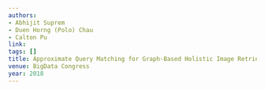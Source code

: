 ```yaml
---
authors:
- Abhijit Suprem
- Duen Horng (Polo) Chau
- Calton Pu
link:
tags: []
title: Approximate Query Matching for Graph-Based Holistic Image Retrieval.
venue: BigData Congress
year: 2018
---
```

